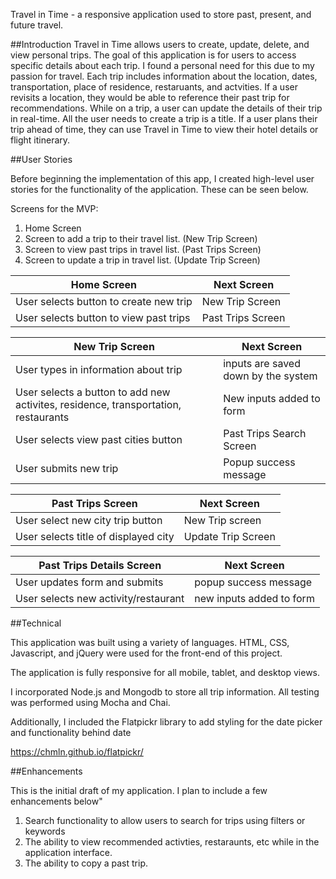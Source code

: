 Travel in Time - a responsive application used to store past, present, and future travel.

##Introduction
Travel in Time allows users to create, update, delete, and view personal trips. The goal of this application is for users to access specific details about each trip.
I found a personal need for this due to my passion for travel. Each trip includes information about the location, dates, transportation, place of residence, restaruants, and actvities. If a user revisits a location, they would be able to reference their past trip for recommendations.
While on a trip, a user can update the details of their trip in real-time. All the user needs to create a trip is a title. If a user plans their trip ahead of time, they can use Travel in Time to view their hotel details or flight itinerary.

##User Stories

Before beginning the implementation of this app, I created high-level user stories for the functionality of the application. These can be seen below.

Screens for the MVP:
1. Home Screen
2. Screen to add a trip to their travel list. (New Trip Screen)
3. Screen to view past trips in travel list. (Past Trips Screen)
4. Screen to update a trip in travel list.  (Update Trip Screen)


Home Screen | Next Screen
-----------------  | ----------------
User selects button to create new trip | New Trip Screen
User selects button to view past trips | Past Trips Screen

New Trip Screen | Next Screen
-----------------  | ----------------
User types in information about trip | inputs are saved down by the system
User selects a button to add new activites, residence, transportation, restaurants | New inputs added to form
User selects view past cities button | Past Trips Search Screen
User submits new trip | Popup success message

Past Trips Screen| Next Screen
-----------------  | ----------------
User select new city trip button | New Trip screen
User selects title of displayed city | Update Trip Screen

Past Trips Details Screen | Next Screen
-----------------  | ----------------
User updates form and submits | popup success message
User selects new activity/restaurant | new inputs added to form

##Technical

This application was built using a variety of languages. HTML, CSS, Javascript, and jQuery were used for the front-end of this project.

The application is fully responsive for all mobile, tablet, and desktop views.

I incorporated Node.js and Mongodb to store all trip information. All testing was performed using Mocha and Chai.

Additionally, I included the Flatpickr library to add styling for the date picker and functionality behind date

https://chmln.github.io/flatpickr/

##Enhancements

This is the initial draft of my application. I plan to include a few enhancements below"
1. Search functionality to allow users to search for trips using filters or keywords
2. The ability to view recommended activties, restaraunts, etc while in the application interface.
3. The ability to copy a past trip.
